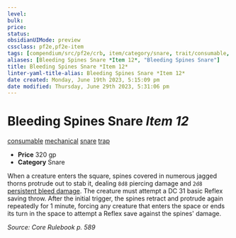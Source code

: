 ```yaml
---
level:
bulk:
price:
status:
obsidianUIMode: preview
cssclass: pf2e,pf2e-item
tags: [compendium/src/pf2e/crb, item/category/snare, trait/consumable, trait/mechanical, trait/snare, trait/trap]
aliases: [Bleeding Spines Snare *Item 12*, "Bleeding Spines Snare"]
title: Bleeding Spines Snare *Item 12*
linter-yaml-title-alias: Bleeding Spines Snare *Item 12*
date created: Monday, June 19th 2023, 5:15:09 pm
date modified: Thursday, June 29th 2023, 5:31:06 pm
---
```


# Bleeding Spines Snare *Item 12*

[consumable](rules/traits/consumable.md) [mechanical](rules/traits/mechanical.md) [snare](rules/traits/snare.md) [trap](rules/traits/trap.md)  

- **Price** 320 gp
- **Category** Snare

When a creature enters the square, spines covered in numerous jagged thorns protrude out to stab it, dealing `8d8` piercing damage and `2d8` [persistent bleed damage](rules/conditions.md#Persistent%20Damage). The creature must attempt a DC 31 basic Reflex saving throw. After the initial trigger, the spines retract and protrude again repeatedly for 1 minute, forcing any creature that enters the space or ends its turn in the space to attempt a Reflex save against the spines' damage.

*Source: Core Rulebook p. 589*
